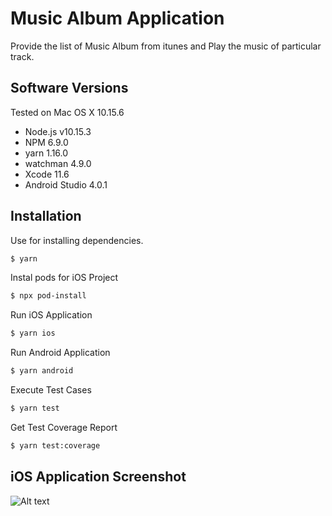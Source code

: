 # Music Album Application
Provide the list of Music Album from itunes and Play the music of particular track.
## Software Versions
Tested on Mac OS X 10.15.6

 - Node.js v10.15.3
 - NPM 6.9.0
 - yarn 1.16.0
 - watchman 4.9.0
 - Xcode 11.6
 - Android Studio 4.0.1

## Installation
Use for installing dependencies.
```sh
$ yarn
```
Instal pods for iOS Project
```sh
$ npx pod-install
```
Run iOS Application
```sh
$ yarn ios
```
Run Android Application
```sh
$ yarn android
```
Execute Test Cases
```sh
$ yarn test
```
Get Test Coverage Report
```sh
$ yarn test:coverage
```
## iOS Application Screenshot

![Alt text](./screenshots/dashboard-ios?raw=true "Dashboard iOS")
